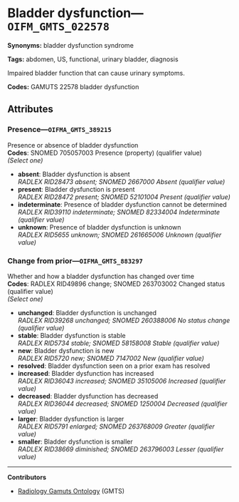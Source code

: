 # Bladder dysfunction—`OIFM_GMTS_022578`

**Synonyms:** bladder dysfunction syndrome

**Tags:** abdomen, US, functional, urinary bladder, diagnosis

Impaired bladder function that can cause urinary symptoms.

**Codes:** GAMUTS 22578 bladder dysfunction

## Attributes

### Presence—`OIFMA_GMTS_389215`

Presence or absence of bladder dysfunction  
**Codes**: SNOMED 705057003 Presence (property) (qualifier value)  
*(Select one)*

- **absent**: Bladder dysfunction is absent  
_RADLEX RID28473 absent; SNOMED 2667000 Absent (qualifier value)_
- **present**: Bladder dysfunction is present  
_RADLEX RID28472 present; SNOMED 52101004 Present (qualifier value)_
- **indeterminate**: Presence of bladder dysfunction cannot be determined  
_RADLEX RID39110 indeterminate; SNOMED 82334004 Indeterminate (qualifier value)_
- **unknown**: Presence of bladder dysfunction is unknown  
_RADLEX RID5655 unknown; SNOMED 261665006 Unknown (qualifier value)_

### Change from prior—`OIFMA_GMTS_883297`

Whether and how a bladder dysfunction has changed over time  
**Codes**: RADLEX RID49896 change; SNOMED 263703002 Changed status (qualifier value)  
*(Select one)*

- **unchanged**: Bladder dysfunction is unchanged  
_RADLEX RID39268 unchanged; SNOMED 260388006 No status change (qualifier value)_
- **stable**: Bladder dysfunction is stable  
_RADLEX RID5734 stable; SNOMED 58158008 Stable (qualifier value)_
- **new**: Bladder dysfunction is new  
_RADLEX RID5720 new; SNOMED 7147002 New (qualifier value)_
- **resolved**: Bladder dysfunction seen on a prior exam has resolved  
- **increased**: Bladder dysfunction has increased  
_RADLEX RID36043 increased; SNOMED 35105006 Increased (qualifier value)_
- **decreased**: Bladder dysfunction has decreased  
_RADLEX RID36044 decreased; SNOMED 1250004 Decreased (qualifier value)_
- **larger**: Bladder dysfunction is larger  
_RADLEX RID5791 enlarged; SNOMED 263768009 Greater (qualifier value)_
- **smaller**: Bladder dysfunction is smaller  
_RADLEX RID38669 diminished; SNOMED 263796003 Lesser (qualifier value)_

---

**Contributors**

- [Radiology Gamuts Ontology](https://gamuts.net/) (GMTS)